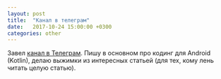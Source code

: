 ```yaml
---
layout: post
title:  "Канал в телеграм"
date:   2017-10-24 15:00:00 +0300
categories: other
---
```


Завел [канал в Телеграм](https://t.me/channel_n5). Пишу в основном про кодинг для Android (Kotlin), делаю выжимки из интересных статьей (для тех, кому лень читать целую статью).
